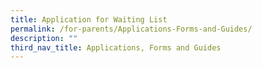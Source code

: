 ```yaml
---
title: Application for Waiting List
permalink: /for-parents/Applications-Forms-and-Guides/
description: ""
third_nav_title: Applications, Forms and Guides
---
```


